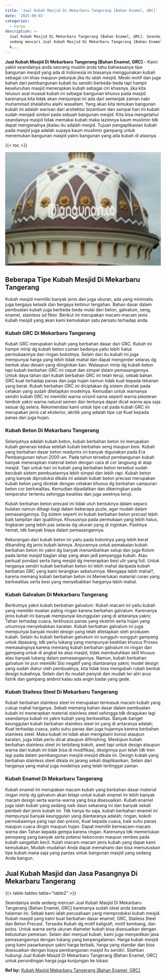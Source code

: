 ```yaml
---
title: 'Jual Kubah Masjid Di Mekarbaru Tangerang [Bahan Enamel, GRC]'
date: '2025-09-01'
categories:
  - harga
description: >-
  Jual Kubah Masjid Di Mekarbaru Tangerang [Bahan Enamel, GRC]. Seandainya anda
  sedang mencari Jual Kubah Masjid Di Mekarbaru Tangerang [Bahan Enamel, GRC]
  k...
---
```


**Jual Kubah Masjid Di Mekarbaru Tangerang \[Bahan Enamel, GRC\]** – Kami yakin seandainya anda seorang muslim anda tahu bahwasanya tipe bangunan mesjid yang ada di Indonesia ini biasanya menggunakan kubah sebagai ciri khas maupun petunjuk jika itu ialah mesjid. Meski motif dan juga bahan dari pembangunan kubah itu sendiri berbeda-beda tapi hampir keseluruhan masjid menerapkan kubah sebagai ciri khasnya. jika kita telusuri asal muasal kubah ini sebagai bangunan khusus pada masjid karenanya kita tidak akan menjumpai ini ada dari semenjak zaman nabi muhammad shalallohu alaihi wasallam. Yang akan kita temukan bangunan kubah ini adalah warisan dari arsitektur bizantium dan sampai hari ini kubah sudah menjadi simbol pada sebuah bangunan mesjid. Kita bisa mengetahui seandainya masjid tidak memakai kubah maka lazimnya kaum muslimin tdk dapat mengenalnya jikalau itu adalah mesjid. Tujuan pengaplikasian kubah pada masjid juga adalah supaya kaum muslimin gampang untuk menemukan bangunan masjid yakni bangunan yang ada kubah di atasnya.

{{< toc >}}

![Jual Kubah Masjid Di Mekarbaru Tangerang [Bahan Enamel, GRC]](/images/jual-kubah-masjid-41.png)

## Beberapa Tipe Kubah Mesjid Di Mekarbaru Tangerang

Kubah mesjid memiliki banyak jenis dan juga ukuran, ada yang minimalis juga bergaya kelasik dan bergaya ketimur tengahan. Bahan dasar dalam pembuatan kubah juga berbeda-beda mulai dari beton, galvalum, seng, enamel, stainless sd fiber. Berikut ini merupakan macam-macam jenis kubah mesjid yang akan kami kemukakan satu persatu terhadap anda.

### Kubah GRC Di Mekarbaru Tangerang

Kubah GRC merupakan kubah yang berbahan dasar dari GRC. Kubah ini hampir mirip dg kubah beton cuman bedanya yaitu lebih halus permukaannya dan ringan bobotnya. Selain dari itu kubah ini juga mempunyai harga yang lebih tidak mahal dan dapat mengorder selaras dg bentuk atau desain yang diinginkan kan. Walaupun mirip dg kubah beton tapi kubah berbahan GRC ini cepat dan simpel dalam pemasangannya. Untuk daya tahan dari kubah berbahan GRC ini telah teruji, sebab bahan GRC kuat terhadap panas dan juga hujan namun tidak kuat kepada tekanan yang berat. Kubah berbahan GRC ini diciptakan dg sistem dicetak pada cetakan yang sudah ditetapkan modelnya. Kemudian untuk warnanya sendiri kubah GRC ini memiliki warna orisinil sama seperti warna plesteran tembok yakni warna natural semen dan tentunya dapat dicat warna apa saja sesuai dg selera. Rekomendasi kami untuk tipe cat pada kubah GRC ini merupakan jenis cat eksterior, akrilik yang adalah tipe cat Kuat kepada panas dan juga hujan.

### Kubah Beton Di Mekarbaru Tangerang

Selanjutnya adalah kubah beton, kubah berbahan beton ini merupakan kubah generasi kedua setelah kubah berbahan seng maupun besi. Kubah yang berbahan dasar beton readymix ini banyak digunakan pada Era Pembangunan tahun 2000-an. Pada tahun tersebut pembangunan kubah banyak menerapkan material beton dengan cara di cor langsung di atap mesjid. Tapi untuk hari ini kubah yang berbahan beton tersebut sudah berubah sistem pembuatannya lebih simpel dan lebih rapi. Kubah beton yang banyak diproduksi dikala ini adalah kubah beton precast merupakan kubah beton yang dicetak dengan cetakan khusus dg berbahan campuran beton cor berkwalitas. Kemudian dipadatkan dan dikeringkan pada temperatur tertentu sehingga kwalitas dan juga awetnya teruji.

Kubah berbahan beton precast ini tidak utuh bentuknya dalam separo bulatan namun dibagi-bagi dalam beberapa puzle, agar mudah dalam pemasangannya. Dg sistem seperti ini kubah berbahan beton precast lebih baik tampilan dan qualitinya. Khususnya pada permukaan yang lebih halus, lingkaran yang lebih pas selaras dg ukuran yang di inginkan. Pastinya hemat, tdk banyak biaya dalam pemasangannya.

Kekurangan dari kubah beton ini yaitu pada bobotnya yang lebih berat dibanding dg jenis kubah lainnya. Anjurannya untuk pemakaian kubah berbahan beton ini yakni dg banyak menambahkan selup dan juga Kolom pada lantai masjid bagian atap yang akan jadi penyangga kubah. Atau perkuat pondasi serta tiang mesjid dg menerapkan besi ulir yang full. Untuk harganya sendiri kubah berbahan beton ini lebih mahal daripada kubah berbahan GRC yang kami terangkan sebelumnya. Mengapa lebih mahal?, karena memang kubah berbahan beton ini Memerlukan material coran yang berkwalitas serta besi yang menyebabkan harganya lebih mahal.

### Kubah Galvalum Di Mekarbaru Tangerang

Berikutnya yakni kubah berbahan galvalum. Kubah macam ini yaitu kubah yang memiliki muatan paling ringan karena berbahan galvalum. Karenanya jenis kubah ini banyak mempunyai keunggulan yang di antaranya yakni; Tahan terhadap cuaca, terkhusus panas yang ekstrim serta hujan yang umumnya menyebabkan karatan. Kubah berbahan galvalum ini juga mempunyai banyak model design yang telah ditetapkan oleh produsen kubah. Selain itu kubah berbahan galvalum ini sungguh-sungguh gampang untuk dipasang, tdk perlu tukang yang mempunyai keahlian khusus Proses memasangnya karena memang kubah berbahan galvalum ini ringan dan gampang untuk di angkat ke atas masjid, tidak membutuhkan skill khusus atau banyak tukang dalam pemasangannya. Namun, kubah berbahan galvalum ini pun memiliki Sisi negatif yang diantaranya yakni; model design yang sudah diatur oleh pembuatnya, kita tidak bisa mengubah rubah bentuk design kubahnya. Selain dari itu mudah penyok dan mudah ter aliri arus listrik dan gampang ambrol kalau ada angin badai yang gede.

### Kubah Stailess Steel Di Mekarbaru Tangerang

Kubah berbahan stainless steel ini merupakan termasuk macam kubah yang cukup mahal harganya. Sebab memang bahan dasar dalam pembuatan kubah ini menerapkan material stainless steel sehingga tdk diragukan lagi seandainya kubah ini yakni kubah yang berkwalitas. Banyak banget keunggulan kubah berbahan stainless steel ini yang di antaranya adalah; Kuat terhadap cuaca, yaitu suhu panas dan juga hujannya karena berbahan stainless steel. Maka kubah ini tidak akan mengalami korosi ataupun karatan, juga tidak perlu dicat ataupun difinishing. Meskipun kubah berbahan stainless steel ini terbilang kokoh, awet tapi untuk design ataupun warna dari kubah ini tidak bisa di modifikasi, designnya pun telah tdk tren lagi pada dalam pembangunan mesjid-mesjid dikala ini. Design kubah yang berbahan stainless steel dikala ini jarang sekali diaplikasikan, Selain dari harganya yang mahal juga modelnya yang telah tertinggal zaman.

### Kubah Enamel Di Mekarbaru Tangerang

Kubah enamel ini merupakan macam kubah yang berbahan dasar material ringan mirip dg galvalum akan tetapi untuk kubah enamel ini lebih banyak macam design serta warna-warna yang bisa disesuaikan. Kubah enamel juga ialah kubah yang sedang naik daun sekarang ini dan banyak sekali pembeli dari jenis kubah ini. Tdk hanya itu saja, kubah berbahan enamel ini mempunyai banyak keunggulan yang diantaranya adalah; ringan, kokoh permukaannya yang rapi dan presisi, Kuat kepada cuaca, baik suhu panas maupun cuaca dingin maupun hujan. Dapat memilih bermacam-macam warna dan Tahan kepada gempa karena ringan. Karenanya tdk memerlukan penopang yang banyak serta potensi kebocoran maupun rembes pada kubah sangatlah kecil. Itulah macam-macam jenis kubah yang dapat kami kemukakan, Mudah-mudahan Anda dapat memahami dan bisa memutuskan tipe kubah mana saja yang pantas untuk bangunan masjid yang sedang Anda bangun.

## Jual Kubah Masjid dan Jasa Pasangnya Di Mekarbaru Tangerang

{{< table-tables table="table2" >}}

Seandainya anda sedang mencari Jual Kubah Masjid Di Mekarbaru Tangerang \[Bahan Enamel, GRC\] karenanya sudah ideal anda berada halaman ini. Sebab kami ialah perusahaan yang memproduksi kubah mesjid. Kubah masjid yang kami buat berbahan dasar enamel, GRC, Stailess Steel dan Beton Precast. Tersedia Kubah dg motif kaligrafi, motif kembang, dan polos. Untuk warna serta ukuran diameter kubah bisa disesuaikan dengan kebutuhan pemesan. Selain dari menjual kubah, kami juga menyedikan jasa pemasangannya dengan tukang yang berpengalaman. Harga kubah mesjid yang kami pasarkanpun yakni harga terbaik, harga yang standar dan bisa disesuaikan dengan biaya pembangunan masjid itu sendiri. Silahkan hubungi Jual Kubah Masjid Di Mekarbaru Tangerang \[Bahan Enamel, GRC\] untuk perundingan harga juga kunjungan ke lokasi.

**Ref by:** [Kubah Masjid Mekarbaru Tangerang [Bahan Enamel, GRC]](https://id.wikipedia.org/wiki/Kubah)
